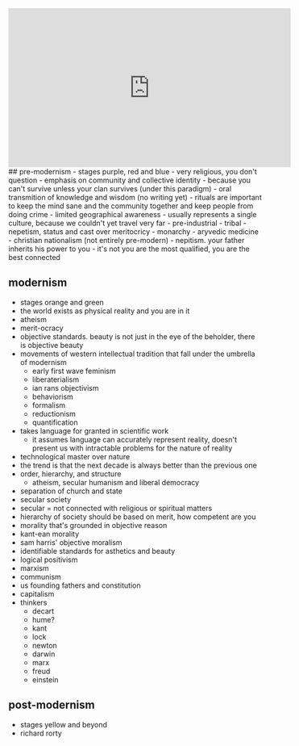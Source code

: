 <iframe width="560" height="315" src="https://www.youtube.com/embed/421RyqJ5__4?si=uS1d56dnq2yxIyfm" title="YouTube video player" frameborder="0" allow="accelerometer; autoplay; clipboard-write; encrypted-media; gyroscope; picture-in-picture; web-share" referrerpolicy="strict-origin-when-cross-origin" allowfullscreen></iframe>
## pre-modernism
- stages purple, red and blue
- very religious, you don't question
- emphasis on community and collective identity
- because you can't survive unless your clan survives (under this paradigm)
- oral transmition of knowledge and wisdom (no writing yet)
- rituals are important to keep the mind sane and the community together and keep people from doing crime
- limited geographical awareness
- usually represents a single culture, because we couldn't yet travel very far
- pre-industrial
- tribal
- nepetism, status and cast over meritocricy
- monarchy
- aryvedic medicine
- christian nationalism (not entirely pre-modern)
- nepitism. your father inherits his power to you
	- it's not you are the most qualified, you are the best connected

## modernism
- stages orange and green
- the world exists as physical reality and you are in it
- atheism
- merit-ocracy
- objective standards. beauty is not just in the eye of the beholder, there is objective beauty
- movements of western intellectual tradition that fall under the umbrella of modernism
	- early first wave feminism
	- liberaterialism
	- ian rans objectivism
	- behaviorism
	- formalism
	- reductionism
	- quantification
- takes language for granted in scientific work
	- it assumes language can accurately represent reality, doesn't present us with intractable problems for the nature of reality
- technological master over nature
- the trend is that the next decade is always better than the previous one
- order, hierarchy, and structure
	- atheism, secular humanism and liberal democracy
- separation of church and state
- secular society
- secular = not connected with religious or spiritual matters
- hierarchy of society should be based on merit, how competent are you
- morality that's grounded in objective reason
- kant-ean morality
- sam harris' objective moralism
- identifiable standards for asthetics and beauty
- logical positivism
- marxism
- communism
- us founding fathers and constitution
- capitalism
- thinkers
	- decart
	- hume?
	- kant
	- lock
	- newton
	- darwin
	- marx
	- freud
	- einstein

## post-modernism
- stages yellow and beyond
- richard rorty